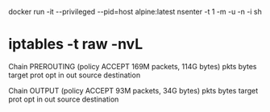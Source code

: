 docker run -it --privileged --pid=host alpine:latest nsenter -t 1 -m -u -n -i sh

# iptables -t raw -nvL
Chain PREROUTING (policy ACCEPT 169M packets, 114G bytes)
 pkts bytes target     prot opt in     out     source               destination

Chain OUTPUT (policy ACCEPT 93M packets, 34G bytes)
 pkts bytes target     prot opt in     out     source               destination

 
